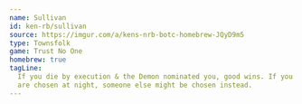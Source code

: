 ```yaml
---
name: Sullivan
id: ken-rb/sullivan
source: https://imgur.com/a/kens-nrb-botc-homebrew-JQyD9m5
type: Townsfolk
game: Trust No One
homebrew: true
tagLine:
  If you die by execution & the Demon nominated you, good wins. If you
  are chosen at night, someone else might be chosen instead.
---
```


